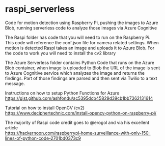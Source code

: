 # raspi_serverless
Code for motion detection  using Raspberry Pi, pushing the images to Azure Blob, running serverless code to analyze those images via Azure Cognitive

The Raspi folder has code that you will need to run on the Raspberry Pi. This code will reference the conf.json file for camera related settings. When motion is detected Raspi takes an image and uploads it to Azure Blob. For the code to work you will need to install the cv2 library

The Azure Serverless folder contains Python Code that runs on the Azure Blob container, when image is uploaded to Blob the URL of the image is sent to Azure Cognitive service which analyzes the image and returns the findings. Part of those findings are parsed and then sent via Twilio to a text message.

Instructions on how to setup Python Functions for Azure
https://gist.github.com/ashfondu/ac5395dcb45829d39cb1bb7362131614

Tutorial on how to install OpenCV (cv2)<br>
https://www.deciphertechnic.com/install-opencv-python-on-raspberry-pi/

The majority of Raspi code credit goes to @erogol and via his excellent article <br>
https://hackernoon.com/raspberrypi-home-surveillance-with-only-150-lines-of-python-code-2701bd0373c9
